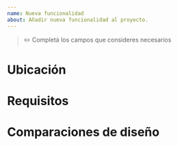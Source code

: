 ```yaml
---
name: Nueva funcionalidad
about: Añadir nueva funcionalidad al proyecto.
---
```


> ✏️ Completá los campos que consideres necesarios

# Ubicación

# Requisitos

# Comparaciones de diseño
